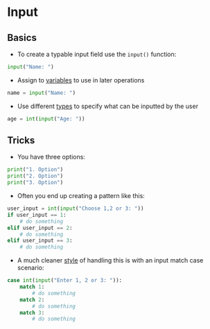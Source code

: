# Input

## Basics

- To create a typable input field use the `input()` function:

```python
input("Name: ")
```

- Assign to [variables](computer-science/docs/python/variables.md) to use in later operations

```python
name = input("Name: ")
```

- Use different [types](computer-science/docs/python/types.md) to specify what can be inputted by the user

```python
age = int(input("Age: "))
```

## Tricks

- You have three options:

```python
print("1. Option")
print("2. Option")
print("3. Option")
```

- Often you end up creating a pattern like this:

```python
user_input = int(input("Choose 1,2 or 3: "))
if user_input == 1:
    # do something
elif user_input == 2:
    # do something
elif user_input == 3:
    # do something
```

- A much cleaner [style](computer-science/docs/python/style.md) of handling this is with an input match case scenario:

```python
case int(input("Enter 1, 2 or 3: ")):
    match 1:
        # do something
    match 2:
        # do something
    match 3:
        # do something
```
